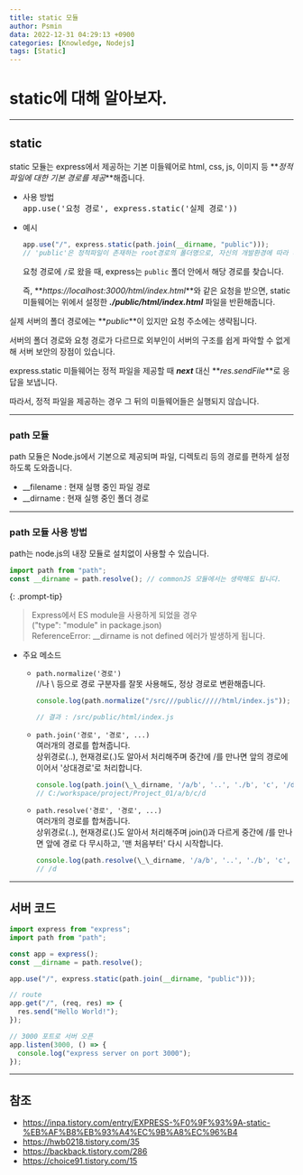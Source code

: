 ```yaml
---
title: static 모듈
author: Psmin
data: 2022-12-31 04:29:13 +0900
categories: [Knowledge, Nodejs]
tags: [Static]
---
```


# static에 대해 알아보자.

---

## static

static 모듈는 express에서 제공하는 기본 미들웨어로 html, css, js, 이미지
등 **_정적 파일에 대한 기본 경로를 제공_**해줍니다.

- 사용 방법  
  <kbd>app.use('요청 경로', express.static('실제 경로'))</kbd>

- 예시

  ```js
  app.use("/", express.static(path.join(__dirname, "public")));
  // 'public'은 정적파일이 존재하는 root경로의 폴더명으로, 자신의 개발환경에 따라 다르게 설정할 수 있습니다.
  ```

  요청 경로에 `/`로 왔을 때, express는 `public` 폴더 안에서 해당 경로를 찾습니다.

  즉, **_https://localhost:3000/html/index.html_**와 같은 요청을 받으면, static 미들웨어는 위에서 설정한 **_./public/html/index.html_** 파일을 반환해줍니다.

실제 서버의 폴더 경로에는 **_public_**이 있지만 요청 주소에는 생략됩니다.

서버의 폴더 경로와 요청 경로가 다르므로 외부인이 서버의 구조를 쉽게 파악할 수 없게해 서버 보안의 장점이 있습니다.

express.static 미들웨어는 정적 파일을 제공할 때 **_next_** 대신 **_res.sendFile_**로 응답을 보냅니다.

따라서, 정적 파일을 제공하는 경우 그 뒤의 미들웨어들은 실행되지 않습니다.

---

### path 모듈

path 모듈은 Node.js에서 기본으로 제공되며 파일, 디렉토리 등의 경로를 편하게 설정하도록 도와줍니다.

- \_\_filename : 현재 실행 중인 파일 경로
- \_\_dirname : 현재 실행 중인 폴더 경로

---

### path 모듈 사용 방법

path는 node.js의 내장 모듈로 설치없이 사용할 수 있습니다.

```js
import path from "path";
const __dirname = path.resolve(); // commonJS 모듈에서는 생략해도 됩니다.
```

{: .prompt-tip}

> Express에서 ES module을 사용하게 되었을 경우  
> ("type": "module" in package.json)  
> ReferenceError: \_\_dirname is not defined 에러가 발생하게 됩니다.

- 주요 메소드

  - `path.normalize('경로')`  
    //나 \ 등으로 경로 구분자를 잘못 사용해도, 정상 경로로 변환해줍니다.

    ```js
    console.log(path.normalize("/src///public/////html/index.js"));

    // 결과 : /src/public/html/index.js
    ```

  - `path.join('경로', '경로', ...)`  
    여러개의 경로를 합쳐줍니다.  
    상위경로(..), 현재경로(.)도 알아서 처리해주며 중간에 /를 만나면 앞의 경로에 이어서 '상대경로'로 처리합니다.

    ```js
    console.log(path.join(\_\_dirname, '/a/b', '..', './b', 'c', '/d'));
    // C:/workspace/project/Project_01/a/b/c/d
    ```

  - `path.resolve('경로', '경로', ...)`  
    여러개의 경로를 합쳐줍니다.  
    상위경로(..), 현재경로(.)도 알아서 처리해주며 join()과 다르게 중간에 /를 만나면 앞에 경로 다 무시하고, '맨 처음부터' 다시 시작합니다.

    ```js
    console.log(path.resolve(\_\_dirname, '/a/b', '..', './b', 'c', '/d'));
    // /d
    ```

---

## 서버 코드

```js
import express from "express";
import path from "path";

const app = express();
const __dirname = path.resolve();

app.use("/", express.static(path.join(__dirname, "public")));

// route
app.get("/", (req, res) => {
  res.send("Hello World!");
});

// 3000 포트로 서버 오픈
app.listen(3000, () => {
  console.log("express server on port 3000");
});
```

---

## 참조

- <https://inpa.tistory.com/entry/EXPRESS-%F0%9F%93%9A-static-%EB%AF%B8%EB%93%A4%EC%9B%A8%EC%96%B4>
- <https://hwb0218.tistory.com/35>
- <https://backback.tistory.com/286>
- <https://choice91.tistory.com/15>
